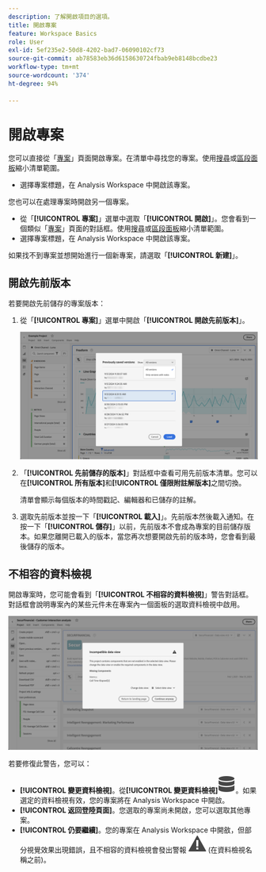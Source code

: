 ```yaml
---
description: 了解開啟項目的選項。
title: 開啟專案
feature: Workspace Basics
role: User
exl-id: 5ef235e2-50d8-4202-bad7-06090102cf73
source-git-commit: ab78583eb36d6158630724fbab9eb8148bcdbe23
workflow-type: tm+mt
source-wordcount: '374'
ht-degree: 94%

---
```


# 開啟專案

您可以直接從「[專案](/help/analysis-workspace/build-workspace-project/freeform-overview.md)」頁面開啟專案。在清單中尋找您的專案。使用[搜尋](/help/analysis-workspace/build-workspace-project/freeform-overview.md#search)或[區段面板](/help/analysis-workspace/build-workspace-project/freeform-overview.md#segment-panel)縮小清單範圍。

* 選擇專案標題，在 Analysis Workspace 中開啟該專案。

您也可以在處理專案時開啟另一個專案。

* 從「**[!UICONTROL 專案]**」選單中選取「**[!UICONTROL 開啟]**」。您會看到一個類似「[專案](/help/analysis-workspace/build-workspace-project/freeform-overview.md)」頁面的對話框。使用[搜尋](/help/analysis-workspace/build-workspace-project/freeform-overview.md#search)或[區段面板](/help/analysis-workspace/build-workspace-project/freeform-overview.md#segment-panel)縮小清單範圍。
* 選擇專案標題，在 Analysis Workspace 中開啟該專案。

如果找不到專案並想開始進行一個新專案，請選取「**[!UICONTROL 新建]**」。

## 開啟先前版本

若要開啟先前儲存的專案版本：

1. 從「**[!UICONTROL 專案]**」選單中開啟「**[!UICONTROL 開啟先前版本]**」。

   ![先前儲存的專案版本清單和選項，顯示所有版本或僅帶有註釋的版本。](assets/open-previously-saved.png)

1. 「**[!UICONTROL 先前儲存的版本]**」對話框中查看可用先前版本清單。您可以在&#x200B;**[!UICONTROL 所有版本]**&#x200B;和&#x200B;**[!UICONTROL 僅限附註解版本]**&#x200B;之間切換。

   清單會顯示每個版本的時間戳記、編輯器和已儲存的註解。


1. 選取先前版本並按一下「**[!UICONTROL 載入]**」。先前版本然後載入通知。在按一下「**[!UICONTROL 儲存]**」以前，先前版本不會成為專案的目前儲存版本。如果您離開已載入的版本，當您再次想要開啟先前的版本時，您會看到最後儲存的版本。


## 不相容的資料檢視

開啟專案時，您可能會看到「**[!UICONTROL 不相容的資料檢視]**」警告對話框。對話框會說明專案內的某些元件未在專案內一個面板的選取資料檢視中啟用。

![不相容？](assets/incompatible-data-view.png)

若要修復此警告，您可以：

* **[!UICONTROL 變更資料檢視]**。從&#x200B;**[!UICONTROL 變更資料檢視]**![選取適當的資料檢視：資料](/help/assets/icons/Data.svg)。如果選定的資料檢視有效，您的專案將在 Analysis Workspace 中開啟。
* **[!UICONTROL 返回登陸頁面]**。您選取的專案尚未開啟，您可以選取其他專案。
* **[!UICONTROL 仍要繼續]**。您的專案在 Analysis Workspace 中開敋，但部分視覺效果出現錯誤，且不相容的資料檢視會發出警報 ![警報](/help/assets/icons/Alert.svg) (在資料檢視名稱之前)。

